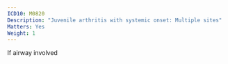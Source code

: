 ```yaml
---
ICD10: M0820
Description: "Juvenile arthritis with systemic onset: Multiple sites"
Matters: Yes
Weight: 1
---
```

If airway involved
